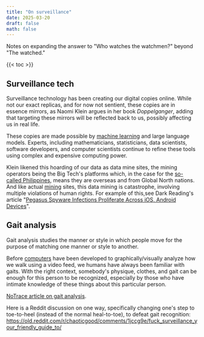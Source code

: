 ```yaml
---
title: "On surveillance"
date: 2025-03-20
draft: false
math: false
---
```


Notes on
expanding the answer to "Who watches the watchmen?" beyond "The watched."

{{< toc >}}

## Surveillance tech

Surveillance technology has been creating our digital copies online.
While not our exact replicas, and for now not sentient, these copies are
in essence mirrors, as Naomi Klein argues in her book *Doppelganger*,
adding that targeting these mirrors will be reflected back to us,
possibly affecting us in real life.

These copies are made possible by [machine learning](/ml) and large
language models. Experts, including mathematicians, statisticians, data
scientists, software developers, and computer scientists continue to
refine these tools using complex and expensive computing power.

Klein likened this hoarding of our data as data mine sites, the mining
operators being the Big Tech's platforms which, in the case for the
[so-called Philippines](/pilipinas), means they are overseas and from
Global North nations. And like actual [mining](/mining) sites, this data mining is
catastrophe, involving multiple violations of human rights. For example of this,see Dark Reading's article "[Pegasus Spyware Infections Proliferate Across iOS, Android Devices](https://www.darkreading.com/endpoint-security/pegasus-spyware-infections-ios-android-devices)".

## Gait analysis

Gait analysis studies the manner or style in which people move for the purpose of matching one manner or style to another.

Before [computers](/computer) have been developed to
graphically/visually analyze how we walk using a video feed, we humans
have always been familiar with gaits. With the right context, somebody's
physique, clothes, and gait can be enough for this person to be
recognized, especially by those who have intimate knowledge of these
things about this particular person.

[NoTrace article on gait analysis](https://www.notrace.how/threat-library/techniques/forensics/gait-recognition.html).

Here is a Reddit discussion on one way, specifically changing one's step
to toe-to-heel (instead of the normal heal-to-toe), to defeat gait recognition:
https://old.reddit.com/r/chaoticgood/comments/1jccg9e/fuck_surveillance_your_friendly_guide_to/
